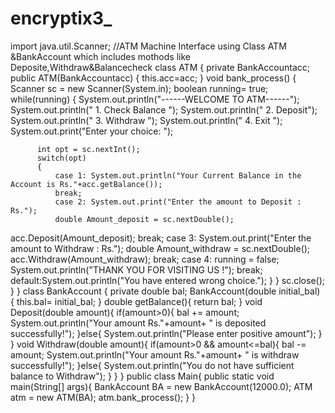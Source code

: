 # encryptix3_
import java.util.Scanner;
//ATM Machine Interface using Class ATM &BankAccount which includes mothods like Deposite,Withdraw&Balancecheck
class ATM 
{
    private BankAccountacc;
    public ATM(BankAccountacc)
    {
this.acc=acc;
    }
    void bank_process()
    {
        Scanner sc = new Scanner(System.in);
boolean running= true;
        while(running)
        {
System.out.println("------WELCOME TO ATM------");
System.out.println("     1. Check Balance ");
System.out.println("     2. Deposit");
System.out.println("     3. Withdraw ");
System.out.println("     4. Exit ");
System.out.print("Enter your choice: ");

          int opt = sc.nextInt();
          switch(opt)
          {
              case 1: System.out.println("Your Current Balance in the Account is Rs."+acc.getBalance());
              break;
              case 2: System.out.print("Enter the amount to Deposit : Rs.");
              double Amount_deposit = sc.nextDouble();
acc.Deposit(Amount_deposit);
              break;
              case 3: System.out.print("Enter the amount to Withdraw : Rs.");
              double Amount_withdraw = sc.nextDouble();
acc.Withdraw(Amount_withdraw);
              break;
              case 4: running = false;
System.out.println("THANK YOU FOR VISITING US !");
              break;
default:System.out.println("You have entered wrong choice.");
          }
        }
sc.close();
    }
}
class BankAccount
{
    private double bal;
BankAccount(double initial_bal)
    {
this.bal= initial_bal;
    }
    double getBalance(){
        return bal;
    }
    void Deposit(double amount){
        if(amount>0){
bal += amount;
System.out.println("Your amount Rs."+amount+ " is deposited successfully!");
}else{
System.out.println("Please enter positive amount");
        }
    }
    void Withdraw(double amount){
        if(amount>0 && amount<=bal){
bal -= amount;
System.out.println("Your amount Rs."+amount+ " is withdraw successfully!");
}else{
System.out.println("You do not have sufficient balance to Withdraw");
        }
    }
}
public class Main{
    public static void main(String[] args){
BankAccount BA = new BankAccount(12000.0);
        ATM atm = new ATM(BA);
atm.bank_process();
    }
}
